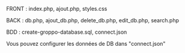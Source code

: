 FRONT : index.php, ajout.php, styles.css

BACK : db.php, ajout_db.php, delete_db.php, edit_db.php, search.php

BDD : create-groppo-database.sql, connect.json

Vous pouvez configurer les données de DB dans "connect.json"
